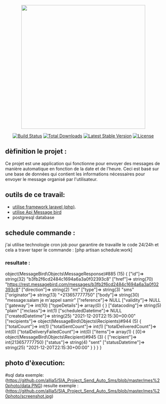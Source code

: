 <p align="center"><a href="https://laravel.com" target="_blank"><img src="https://raw.githubusercontent.com/laravel/art/master/logo-lockup/5%20SVG/2%20CMYK/1%20Full%20Color/laravel-logolockup-cmyk-red.svg" width="400"></a></p>

<p align="center">
<a href="https://travis-ci.org/laravel/framework"><img src="https://travis-ci.org/laravel/framework.svg" alt="Build Status"></a>
<a href="https://packagist.org/packages/laravel/framework"><img src="https://img.shields.io/packagist/dt/laravel/framework" alt="Total Downloads"></a>
<a href="https://packagist.org/packages/laravel/framework"><img src="https://img.shields.io/packagist/v/laravel/framework" alt="Latest Stable Version"></a>
<a href="https://packagist.org/packages/laravel/framework"><img src="https://img.shields.io/packagist/l/laravel/framework" alt="License"></a>
</p>

## dèfinition le projet  :

Ce projet est une application qui fonctionne pour envoyer des messages de manière automatique en fonction de la date et de l'heure. Ceci est basé sur une base de données qui contient les informations nécessaires pour envoyer le message organisé par l'utilisateur.



## outils de ce travail:
- [utilise framework laravel (php)](https://laravel.com/docs/routing).
- [utilise Api Message bird](https://developers.messagebird.com)
- postgresql database



##  schedule commande :

j'ai utilise technologie cron job pour garantire de travaille le code 24/24h et cela a traver taper le commande : [php artisan schedule:work]  
### resultate :
object(MessageBird\Objects\MessageResponse)#885 (15) {
  ["id"]=>
  string(32) "b3fb2f6cd2484c1694a6a3a0f02393c8"
  ["href"]=>
  string(70) "https://rest.messagebird.com/messages/b3fb2f6cd2484c1694a6a3a0f02393c8"
  ["direction"]=>
  string(2) "mt"
  ["type"]=>
  string(3) "sms"
  ["originator"]=>
  string(13) "+213657777750"
  ["body"]=>
  string(30) "message:salam je m'appel samir"
  ["reference"]=>
  NULL
  ["validity"]=>
  NULL
  ["gateway"]=>
  int(10)
  ["typeDetails"]=>
  array(0) {
  }
  ["datacoding"]=>
  string(5) "plain"
  ["mclass"]=>
  int(1)
  ["scheduledDatetime"]=>
  NULL
  ["createdDatetime"]=>
  string(25) "2021-12-20T22:15:30+00:00"
  ["recipients"]=>
  object(MessageBird\Objects\Recipients)#944 (5) {
    ["totalCount"]=>
    int(1)
    ["totalSentCount"]=>
    int(1)
    ["totalDeliveredCount"]=>
    int(0)
    ["totalDeliveryFailedCount"]=>
    int(0)
    ["items"]=>
    array(1) {
      [0]=>
      object(MessageBird\Objects\Recipient)#945 (3) {
        ["recipient"]=>
        int(213657777750)
        ["status"]=>
        string(4) "sent"
        ["statusDatetime"]=>
        string(25) "2021-12-20T22:15:30+00:00"
      }
    }
  }
}


## photo d'èxecution:
#sql data exemple:
(https://github.com/allia5/SIA_Project_Send_Auto_Sms/blob/master/mes%20photo/data.PNG)
resulte exemple :
(https://github.com/allia5/SIA_Project_Send_Auto_Sms/blob/master/mes%20photo/screenshot.jpg)


